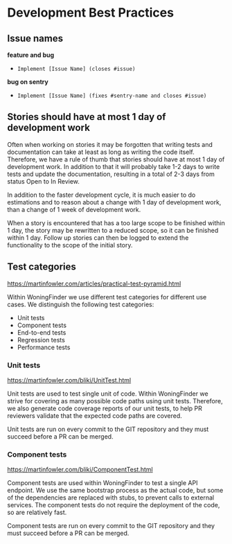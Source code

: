# Development Best Practices

## Issue names

**feature and bug**

- `Implement [Issue Name] (closes #issue)`

**bug on sentry**

- `Implement [Issue Name] (fixes #sentry-name and closes #issue)`

## Stories should have at most 1 day of development work

Often when working on stories it may be forgotten that writing tests and documentation can take at least as long as writing the code itself. Therefore, we have a rule of thumb that stories should have at most 1 day of development work. In addition to that it will probably take 1-2 days to write tests and update the documentation, resulting in a total of 2-3 days from status Open to In Review.

In addition to the faster development cycle, it is much easier to do estimations and to reason about a change with 1 day of development work, than a change of 1 week of development work.

When a story is encountered that has a too large scope to be finished within 1 day, the story may be rewritten to a reduced scope, so it can be finished within 1 day. Follow up stories can then be logged to extend the functionality to the scope of the initial story.

## Test categories

https://martinfowler.com/articles/practical-test-pyramid.html

Within WoningFinder we use different test categories for different use cases. We distinguish the following test categories:

- Unit tests
- Component tests
- End-to-end tests
- Regression tests
- Performance tests

### Unit tests

https://martinfowler.com/bliki/UnitTest.html

Unit tests are used to test single unit of code. Within WoningFinder we strive for covering as many possible code paths using unit tests. Therefore, we also generate code coverage reports of our unit tests, to help PR reviewers validate that the expected code paths are covered.

Unit tests are run on every commit to the GIT repository and they must succeed before a PR can be merged.

### Component tests

https://martinfowler.com/bliki/ComponentTest.html

Component tests are used within WoningFinder to test a single API endpoint. We use the same bootstrap process as the actual code, but some of the dependencies are replaced with stubs, to prevent calls to external services. The component tests do not require the deployment of the code, so are relatively fast.

Component tests are run on every commit to the GIT repository and they must succeed before a PR can be merged.
